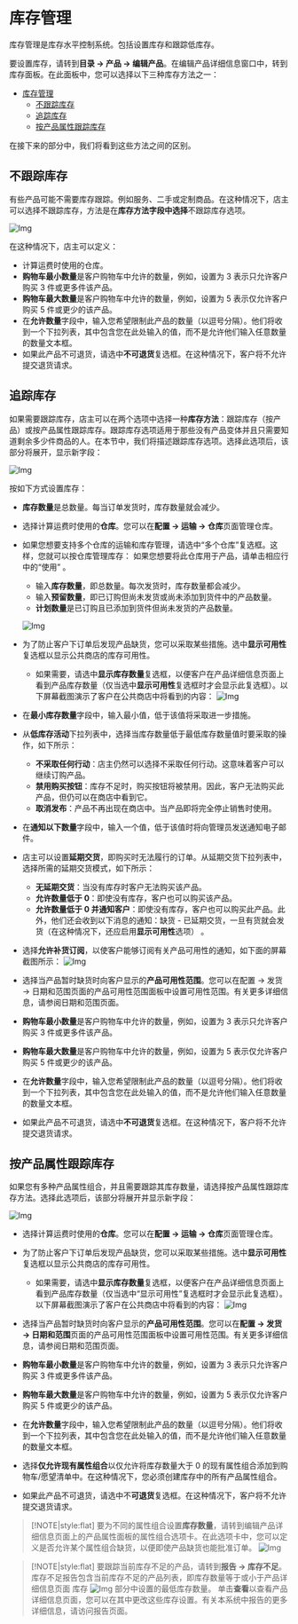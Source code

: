 # 库存管理




库存管理是库存水平控制系统。包括设置库存和跟踪低库存。

要设置库存，请转到**目录 → 产品 → 编辑产品**。在编辑产品详细信息窗口中，转到库存面板。在此面板中，您可以选择以下三种库存方法之一：

- [库存管理](#库存管理)
  - [不跟踪库存](#不跟踪库存)
  - [追踪库存](#追踪库存)
  - [按产品属性跟踪库存](#按产品属性跟踪库存)

在接下来的部分中，我们将看到这些方法之间的区别。

## 不跟踪库存

有些产品可能不需要库存跟踪。例如服务、二手或定制商品。在这种情况下，店主可以选择不跟踪库存，方法是在**库存方法字段中选择**不跟踪库存选项。

![Img](./FILES/img-20240731151937.png)

在这种情况下，店主可以定义：

- 计算运费时使用的仓库。
- **购物车最小数量**是客户购物车中允许的数量，例如，设置为 3 表示只允许客户购买 3 件或更多件该产品。
- **购物车最大数量**是客户购物车中允许的数量，例如，设置为 5 表示仅允许客户购买 5 件或更少的该产品。
- 在**允许数量**字段中，输入您希望限制此产品的数量（以逗号分隔）。他们将收到一个下拉列表，其中包含您在此处输入的值，而不是允许他们输入任意数量的数量文本框。
- 如果此产品不可退货，请选中**不可退货**复选框。在这种情况下，客户将不允许提交退货请求。

## 追踪库存

如果需要跟踪库存，店主可以在两个选项中选择一种**库存方法**：跟踪库存（按产品）或按产品属性跟踪库存。跟踪库存选项适用于那些没有产品变体并且只需要知道剩余多少件商品的人。在本节中，我们将描述跟踪库存选项。选择此选项后，该部分将展开，显示新字段：

![Img](./FILES/img-20240731152010.png)

按如下方式设置库存：

- **库存数量**是总数量。每当订单发货时，库存数量就会减少。

- 选择计算运费时使用的**仓库**。您可以在**配置 → 运输 → 仓库**页面管理仓库。

- 如果您想要支持多个仓库的运输和库存管理，请选中“多个仓库”复选框。这样，您就可以按仓库管理库存： 如果您想要将此仓库用于产品，请单击相应行中的“使用” 。

    - 输入**库存数量**，即总数量。每次发货时，库存数量都会减少。
    - 输入**预留数量**，即已订购但尚未发货或尚未添加到货件中的产品数量。
    - **计划数量**是已订购且已添加到货件但尚未发货的产品数量。

    ![Img](./FILES/img-20240731152031.png)

- 为了防止客户下订单后发现产品缺货，您可以采取某些措施。选中**显示可用性**复选框以显示公共商店的库存可用性。
    - 如果需要，请选中**显示库存数量**复选框，以便客户在产品详细信息页面上看到产品库存数量（仅当选中**显示可用性**复选框时才会显示此复选框）。以下屏幕截图演示了客户在公共商店中将看到的内容：
    ![Img](./FILES/img-20240731152318.png)

- 在**最小库存数量**字段中，输入最小值，低于该值将采取进一步措施。

- 从**低库存活动**下拉列表中，选择当库存数量低于最低库存数量值时要采取的操作，如下所示：

    - **不采取任何行动**：店主仍然可以选择不采取任何行动。这意味着客户可以继续订购产品。
    - **禁用购买按钮**：库存不足时，购买按钮将被禁用。因此，客户无法购买此产品，但仍可以在商店中看到它。
    - **取消发布**：产品不再出现在商店中。当产品即将完全停止销售时使用。

- 在**通知以下数量**字段中，输入一个值，低于该值时将向管理员发送通知电子邮件。

- 店主可以设置**延期交货**，即购买时无法履行的订单。从延期交货下拉列表中，选择所需的延期交货模式，如下所示：
    - **无延期交货**：当没有库存时客户无法购买该产品。
    - **允许数量低于 0**：即使没有库存，客户也可以购买该产品。
    - **允许数量低于 0 并通知客户**：即使没有库存，客户也可以购买此产品。此外，他们还会收到以下消息的通知：缺货 - 已延期交货，一旦有货就会发货（在这种情况下，还应启用**显示可用性**选项） 。

- 选择**允许补货订阅**，以使客户能够订阅有关产品可用性的通知，如下面的屏幕截图所示：
![Img](./FILES/img-20240731152433.png)

- 选择当产品暂时缺货时向客户显示的**产品可用性范围**。您可以在配置 → 发货 → 日期和范围页面的产品可用性范围面板中设置可用性范围。有关更多详细信息，请参阅日期和范围页面。

- **购物车最小数量**是客户购物车中允许的数量，例如，设置为 3 表示只允许客户购买 3 件或更多件该产品。

- **购物车最大数量**是客户购物车中允许的数量，例如，设置为 5 表示仅允许客户购买 5 件或更少的该产品。

- 在**允许数量**字段中，输入您希望限制此产品的数量（以逗号分隔）。他们将收到一个下拉列表，其中包含您在此处输入的值，而不是允许他们输入任意数量的数量文本框。

- 如果此产品不可退货，请选中**不可退货**复选框。在这种情况下，客户将不允许提交退货请求。

## 按产品属性跟踪库存

如果您有多种产品属性组合，并且需要跟踪其库存数量，请选择按产品属性跟踪库存方法。选择此选项后，该部分将展开并显示新字段：

![Img](./FILES/img-20240731152528.png)

- 选择计算运费时使用的**仓库**。您可以在**配置 → 运输 → 仓库**页面管理仓库。

- 为了防止客户下订单后发现产品缺货，您可以采取某些措施。选中**显示可用性**复选框以显示公共商店的库存可用性。

    - 如果需要，请选中**显示库存数量**复选框，以便客户在产品详细信息页面上看到产品库存数量（仅当选中“显示可用性”复选框时才会显示此复选框）。以下屏幕截图演示了客户在公共商店中将看到的内容：
    ![Img](./FILES/img-20240731152549.png)

- 选择当产品暂时缺货时向客户显示的**产品可用性范围**。您可以在**配置 → 发货 → 日期和范围**页面的产品可用性范围面板中设置可用性范围。有关更多详细信息，请参阅日期和范围页面。

- **购物车最小数量**是客户购物车中允许的数量，例如，设置为 3 表示只允许客户购买 3 件或更多件该产品。

- **购物车最大数量**是客户购物车中允许的数量，例如，设置为 5 表示仅允许客户购买 5 件或更少的该产品。

- 在**允许数量**字段中，输入您希望限制此产品的数量（以逗号分隔）。他们将收到一个下拉列表，其中包含您在此处输入的值，而不是允许他们输入任意数量的数量文本框。

- 选择**仅允许现有属性组合**以仅允许将库存数量大于 0 的现有属性组合添加到购物车/愿望清单中。在这种情况下，您必须创建库存中的所有产品属性组合。

- 如果此产品不可退货，请选中不**可退货**复选框。在这种情况下，客户将不允许提交退货请求。

> [!NOTE|style:flat]
> 要为不同的属性组合设置**库存数量**，请转到编辑产品详细信息页面上的产品属性面板的属性组合选项卡。在此选项卡中，您可以定义是否允许某个属性组合缺货，以便即使产品缺货也能批准订单。
> ![Img](./FILES/img-20240731152729.png)


> [!NOTE|style:flat]
> 要跟踪当前库存不足的产品，请转到**报告 → 库存不足**。库存不足报告包含当前库存不足的产品列表，即库存数量等于或小于产品详细信息页面 库存
> ![Img](./FILES/img-20240731152745.png)
> 部分中设置的最低库存数量。 单击**查看**以查看产品详细信息页面，您可以在其中更改这些库存设置。有关本系统中报告的更多详细信息，请访问报告页面。


